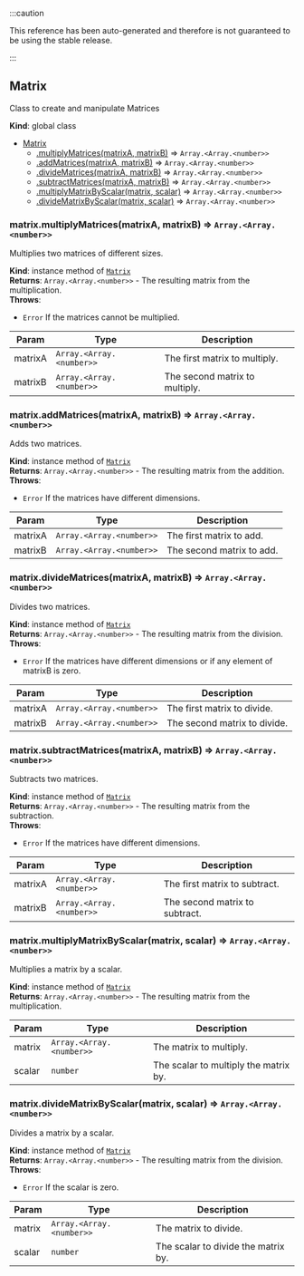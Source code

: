 :::caution

This reference has been auto-generated and therefore is not guaranteed to be using the stable release.

:::

<a name="Matrix"></a>

## Matrix

Class to create and manipulate Matrices

**Kind**: global class

-   [Matrix](#Matrix)
    -   [.multiplyMatrices(matrixA, matrixB)](#Matrix+multiplyMatrices) ⇒ <code>Array.&lt;Array.&lt;number&gt;&gt;</code>
    -   [.addMatrices(matrixA, matrixB)](#Matrix+addMatrices) ⇒ <code>Array.&lt;Array.&lt;number&gt;&gt;</code>
    -   [.divideMatrices(matrixA, matrixB)](#Matrix+divideMatrices) ⇒ <code>Array.&lt;Array.&lt;number&gt;&gt;</code>
    -   [.subtractMatrices(matrixA, matrixB)](#Matrix+subtractMatrices) ⇒ <code>Array.&lt;Array.&lt;number&gt;&gt;</code>
    -   [.multiplyMatrixByScalar(matrix, scalar)](#Matrix+multiplyMatrixByScalar) ⇒ <code>Array.&lt;Array.&lt;number&gt;&gt;</code>
    -   [.divideMatrixByScalar(matrix, scalar)](#Matrix+divideMatrixByScalar) ⇒ <code>Array.&lt;Array.&lt;number&gt;&gt;</code>

<a name="Matrix+multiplyMatrices"></a>

### matrix.multiplyMatrices(matrixA, matrixB) ⇒ <code>Array.&lt;Array.&lt;number&gt;&gt;</code>

Multiplies two matrices of different sizes.

**Kind**: instance method of [<code>Matrix</code>](#Matrix)  
**Returns**: <code>Array.&lt;Array.&lt;number&gt;&gt;</code> - The resulting matrix from the multiplication.  
**Throws**:

-   <code>Error</code> If the matrices cannot be multiplied.

| Param   | Type                                            | Description                    |
| ------- | ----------------------------------------------- | ------------------------------ |
| matrixA | <code>Array.&lt;Array.&lt;number&gt;&gt;</code> | The first matrix to multiply.  |
| matrixB | <code>Array.&lt;Array.&lt;number&gt;&gt;</code> | The second matrix to multiply. |

<a name="Matrix+addMatrices"></a>

### matrix.addMatrices(matrixA, matrixB) ⇒ <code>Array.&lt;Array.&lt;number&gt;&gt;</code>

Adds two matrices.

**Kind**: instance method of [<code>Matrix</code>](#Matrix)  
**Returns**: <code>Array.&lt;Array.&lt;number&gt;&gt;</code> - The resulting matrix from the addition.  
**Throws**:

-   <code>Error</code> If the matrices have different dimensions.

| Param   | Type                                            | Description               |
| ------- | ----------------------------------------------- | ------------------------- |
| matrixA | <code>Array.&lt;Array.&lt;number&gt;&gt;</code> | The first matrix to add.  |
| matrixB | <code>Array.&lt;Array.&lt;number&gt;&gt;</code> | The second matrix to add. |

<a name="Matrix+divideMatrices"></a>

### matrix.divideMatrices(matrixA, matrixB) ⇒ <code>Array.&lt;Array.&lt;number&gt;&gt;</code>

Divides two matrices.

**Kind**: instance method of [<code>Matrix</code>](#Matrix)  
**Returns**: <code>Array.&lt;Array.&lt;number&gt;&gt;</code> - The resulting matrix from the division.  
**Throws**:

-   <code>Error</code> If the matrices have different dimensions or if any element of matrixB is zero.

| Param   | Type                                            | Description                  |
| ------- | ----------------------------------------------- | ---------------------------- |
| matrixA | <code>Array.&lt;Array.&lt;number&gt;&gt;</code> | The first matrix to divide.  |
| matrixB | <code>Array.&lt;Array.&lt;number&gt;&gt;</code> | The second matrix to divide. |

<a name="Matrix+subtractMatrices"></a>

### matrix.subtractMatrices(matrixA, matrixB) ⇒ <code>Array.&lt;Array.&lt;number&gt;&gt;</code>

Subtracts two matrices.

**Kind**: instance method of [<code>Matrix</code>](#Matrix)  
**Returns**: <code>Array.&lt;Array.&lt;number&gt;&gt;</code> - The resulting matrix from the subtraction.  
**Throws**:

-   <code>Error</code> If the matrices have different dimensions.

| Param   | Type                                            | Description                    |
| ------- | ----------------------------------------------- | ------------------------------ |
| matrixA | <code>Array.&lt;Array.&lt;number&gt;&gt;</code> | The first matrix to subtract.  |
| matrixB | <code>Array.&lt;Array.&lt;number&gt;&gt;</code> | The second matrix to subtract. |

<a name="Matrix+multiplyMatrixByScalar"></a>

### matrix.multiplyMatrixByScalar(matrix, scalar) ⇒ <code>Array.&lt;Array.&lt;number&gt;&gt;</code>

Multiplies a matrix by a scalar.

**Kind**: instance method of [<code>Matrix</code>](#Matrix)  
**Returns**: <code>Array.&lt;Array.&lt;number&gt;&gt;</code> - The resulting matrix from the multiplication.

| Param  | Type                                            | Description                           |
| ------ | ----------------------------------------------- | ------------------------------------- |
| matrix | <code>Array.&lt;Array.&lt;number&gt;&gt;</code> | The matrix to multiply.               |
| scalar | <code>number</code>                             | The scalar to multiply the matrix by. |

<a name="Matrix+divideMatrixByScalar"></a>

### matrix.divideMatrixByScalar(matrix, scalar) ⇒ <code>Array.&lt;Array.&lt;number&gt;&gt;</code>

Divides a matrix by a scalar.

**Kind**: instance method of [<code>Matrix</code>](#Matrix)  
**Returns**: <code>Array.&lt;Array.&lt;number&gt;&gt;</code> - The resulting matrix from the division.  
**Throws**:

-   <code>Error</code> If the scalar is zero.

| Param  | Type                                            | Description                         |
| ------ | ----------------------------------------------- | ----------------------------------- |
| matrix | <code>Array.&lt;Array.&lt;number&gt;&gt;</code> | The matrix to divide.               |
| scalar | <code>number</code>                             | The scalar to divide the matrix by. |
